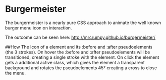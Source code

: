 # Burgermeister
The burgermeister is a nearly pure CSS approach to animate the well known burger menu icon on interaction.

The outcome can be seen here:
http://mrcrumpy.github.io/burgermeister/

##How
The Icon of a element and its :before and :after pseudoelements (the 3 strokes).
On hover the :before and :after pseudoelements will be transitioned, creating a single stroke with the element.
On click the element gets a additional active class, which gives the element a transparent background and rotates the pseudoelements 45° creating a cross to close the menu.